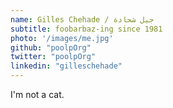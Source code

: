 ```yaml
---
name: Gilles Chehade / جيل شحادة
subtitle: foobarbaz-ing since 1981
photo: '/images/me.jpg'
github: "poolpOrg"
twitter: "poolpOrg"
linkedin: "gilleschehade"
---
```

I'm not a cat.
